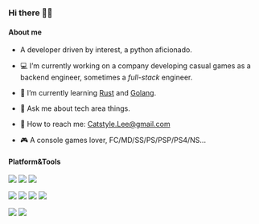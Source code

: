 ### Hi there 👋😊

#### About me

- A developer driven by interest, a python aficionado.

- 💻 I’m currently working on a company developing casual games as a backend engineer, sometimes a *full-stack* engineer.
- 🌱 I’m currently learning [Rust](https://www.rust-lang.org/) and [Golang](https://go.dev/).
- 💬 Ask me about tech area things.
- 📧 How to reach me: [Catstyle.Lee@gmail.com](mailto:Catstyle.Lee@gmail.com)
- 🎮 A console games lover, FC/MD/SS/PS/PSP/PS4/NS...


#### Platform&Tools

[![](https://img.shields.io/badge/Windows-Win10%202004-blue?style=flat-square&logo=Windows)](https://microsoft.com/)
[![](https://img.shields.io/badge/Ubuntu-20.04%20LTS-E95420?style=flat-square&logo=Ubuntu)](https://ubuntu.com/)
[![](https://img.shields.io/badge/IDE-VIM%208-blue?style=flat-square&logo=VIM)](https://www.vim.org/)

[![](https://img.shields.io/badge/-Python-3776AB?style=flat-square&logo=python&logoColor=ffffff)](https://www.python.org/)
[![](https://img.shields.io/badge/-Rust-000000?style=flat-square&logo=rust&logoColor=ffffff)](https://www.rust-lang.org/)
[![](https://img.shields.io/badge/-Golang-007D9C?style=flat-square&logo=go&logoColor=ffffff)](https://go.dev/)
[![](https://img.shields.io/badge/-javascript-00ADD8?style=flat-square&logo=javascript&logoColor=ffffff)](https://developer.mozilla.org/en-US/docs/Web/javascript)

[![](https://img.shields.io/badge/-Docker-2496ED?style=flat-square&logo=Docker&logoColor=ffffff)](https://www.docker.com/)
[![](https://img.shields.io/badge/-Nginx-269539?style=flat-square&logo=Nginx&logoColor=ffffff)](https://nginx.org/)
